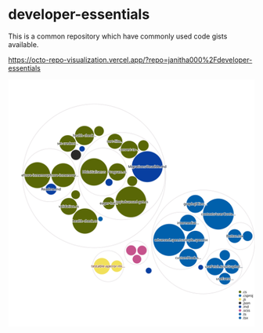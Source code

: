 # developer-essentials

This is a common repository which have commonly used code gists available.

https://octo-repo-visualization.vercel.app/?repo=janitha000%2Fdeveloper-essentials

![Visualization of the codebase](./diagram.svg)
